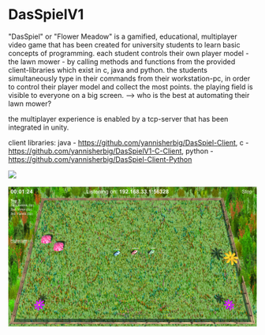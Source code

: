 # DasSpielV1

"DasSpiel" or "Flower Meadow" is a gamified, educational, multiplayer video game that has been created for university students to learn basic concepts of programming. each student controls their own player model - the lawn mower - by calling methods and functions from the provided client-libraries which exist in c, java and python.
the students simultaneously type in their commands from their workstation-pc, in order to control their player model and collect the most points. the playing field is visible to everyone on a big screen.
--> who is the best at automating their lawn mower?

the multiplayer experience is enabled by a tcp-server that has been integrated in unity.

client libraries: java - https://github.com/yannisherbig/DasSpiel-Client, c - https://github.com/yannisherbig/DasSpielV1-C-Client, python - https://github.com/yannisherbig/DasSpiel-Client-Python

![](FlowerMeadow_Poster.png)

![](Screenshot.png)
